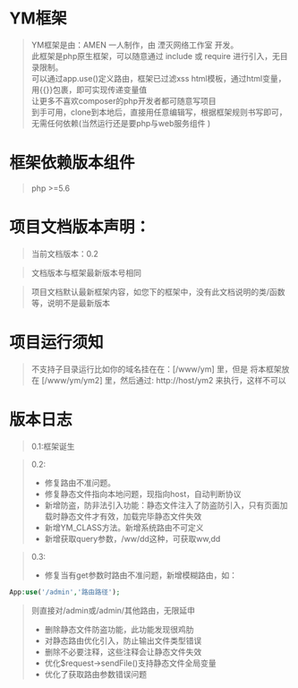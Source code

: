 # YM框架

> YM框架是由：AMEN 一人制作，由 湮灭网络工作室 开发。  
> 此框架是php原生框架，可以随意通过 include 或 require 进行引入，无目录限制。  
> 可以通过app.use()定义路由，框架已过滤xss
> html模板，通过html变量，用{{}}包裹，即可实现传递变量值  
> 让更多不喜欢composer的php开发者都可随意写项目  
> 到手可用，clone到本地后，直接用任意编辑写，根据框架规则书写即可，无需任何依赖(当然运行还是要php与web服务组件 )  

# 框架依赖版本组件  

> php >=5.6

# 项目文档版本声明：

> 当前文档版本：0.2  

> 文档版本与框架最新版本号相同  

> 项目文档默认最新框架内容，如您下的框架中，没有此文档说明的类/函数等，说明不是最新版本  

# 项目运行须知

> 不支持子目录运行比如你的域名挂在在：[/www/ym] 里，但是 将本框架放在 [/www/ym/ym2] 里，然后通过: http://host/ym2 来执行，这样不可以

# 版本日志
> 0.1:框架诞生  

> 0.2: 
> - 修复路由不准问题。 
> - 修复静态文件指向本地问题，现指向host，自动判断协议
> - 新增防盗，防非法引入功能：静态文件注入了防盗防引入，只有页面加载时静态文件才有效，加载完毕静态文件失效
> - 新增YM_CLASS方法。新增系统路由不可定义
> - 新增获取query参数，/ww/dd这种，可获取ww,dd

> 0.3:
> - 修复当有get参数时路由不准问题，新增模糊路由，如：
```php
App:use('/admin','路由路径');
```
> 则直接对/admin或/admin/其他路由，无限延申
> - 删除静态文件防盗功能，此功能发现很鸡肋
> - 对静态路由优化引入，防止输出文件类型错误
> - 删除不必要注释，这些注释会让静态文件失效
> - 优化$request->sendFile()支持静态文件全局变量
> - 优化了获取路由参数错误问题